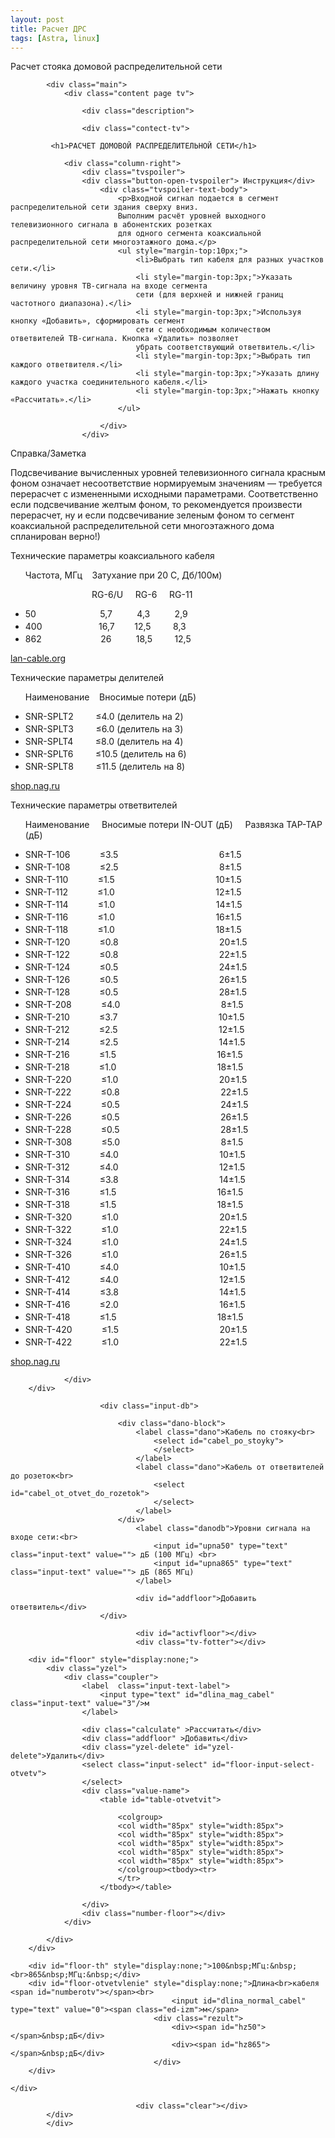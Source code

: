 ```yaml
---
layout: post
title: Расчет ДРС
tags: [Astra, linux]
---
```


Расчет стояка домовой распределительной сети
<!-- more -->

<body>
	
	
			<div class="main">
				<div class="content page tv">

					<div class="description">
					
					<div class="contect-tv">
				
			 <h1>РАСЧЕТ ДОМОВОЙ РАСПРЕДЕЛИТЕЛЬНОЙ СЕТИ</h1>

				<div class="column-right">
					<div class="tvspoiler">
					<div class="button-open-tvspoiler"> Инструкция</div>
						<div class="tvspoiler-text-body">
							<p>Входной сигнал подается в сегмент распределительной сети здания сверху вниз. 
							Выполним расчёт уровней выходного телевизионного сигнала в абонентских розетках 
							для одного сегмента коаксиальной распределительной сети многоэтажного дома.</p>
							<ul style="margin-top:10px;">
								<li>Выбрать тип кабеля для разных участков сети.</li>
								<li style="margin-top:3px;">Указать величину уровня ТВ-сигнала на входе сегмента 
								сети (для верхней и нижней границ частотного диапазона).</li>
								<li style="margin-top:3px;">Используя кнопку «Добавить», сформировать сегмент 
								сети с необходимым количеством ответвителей ТВ-сигнала. Кнопка «Удалить» позволяет
								убрать соответствующий ответвитель.</li>
								<li style="margin-top:3px;">Выбрать тип каждого ответвителя.</li>
								<li style="margin-top:3px;">Указать длину каждого участка соединительного кабеля.</li>
								<li style="margin-top:3px;">Нажать кнопку «Рассчитать».</li>
							</ul>
							 
						</div>
					</div>

<div class="tvspoiler">
<div class="button-open-tvspoiler"> Справка/Заметка</div>
<div class="tvspoiler-text-body">
<p>Подсвечивание вычисленных уровней телевизионного сигнала красным фоном означает несоответствие нормируемым 
значениям — требуется перерасчет с измененными исходными параметрами. Соответственно если подсвечивание желтым фоном, 
то рекомендуется произвести перерасчет, ну и если подсвечивание зеленым фоном то сегмент коаксиальной распределительной 
сети многоэтажного дома спланирован верно!)</p>
</div>
</div>	
					
<div class="tvspoiler">
<div class="button-open-tvspoiler"> Технические параметры коаксиального кабеля</div>
<div class="tvspoiler-text-body">
<ul style="margin-top:10px;">
<p>Частота, МГц &nbsp;&nbsp;&nbsp;Затухание при 20 С, Дб/100м)</p>
<p>&nbsp;&nbsp;&nbsp;&nbsp;&nbsp;&nbsp;&nbsp;&nbsp;&nbsp;&nbsp;&nbsp;&nbsp;&nbsp;&nbsp;&nbsp;&nbsp;&nbsp;&nbsp;&nbsp;&nbsp;&nbsp;&nbsp;&nbsp;&nbsp;&nbsp;&nbsp;&nbsp;RG-6/U &nbsp;&nbsp;&nbsp; RG-6 &nbsp;&nbsp;&nbsp; RG-11</p>
<li style="margin-top:3px;">50 	&nbsp;&nbsp;&nbsp;&nbsp;&nbsp;&nbsp;&nbsp;&nbsp;&nbsp;&nbsp;&nbsp;&nbsp;&nbsp;&nbsp;&nbsp;&nbsp;&nbsp;&nbsp;&nbsp;&nbsp;&nbsp;&nbsp;&nbsp;&nbsp; 5,7 &nbsp;&nbsp;&nbsp;&nbsp;&nbsp;&nbsp;&nbsp;&nbsp; 4,3 &nbsp;&nbsp;&nbsp;&nbsp;&nbsp;&nbsp;&nbsp;&nbsp; 2,9</li>
<li style="margin-top:3px;">400 	&nbsp;&nbsp;&nbsp;&nbsp;&nbsp;&nbsp;&nbsp;&nbsp;&nbsp;&nbsp;&nbsp;&nbsp;&nbsp;&nbsp;&nbsp;&nbsp;&nbsp;&nbsp;&nbsp;&nbsp;&nbsp;&nbsp;16,7 &nbsp;&nbsp;&nbsp;&nbsp;&nbsp;&nbsp; 12,5 &nbsp;&nbsp;&nbsp;&nbsp;&nbsp;&nbsp;&nbsp; 8,3</li>
<li style="margin-top:3px;">862	&nbsp;&nbsp;&nbsp;&nbsp;&nbsp;&nbsp;&nbsp;&nbsp;&nbsp;&nbsp;&nbsp;&nbsp;&nbsp;&nbsp;&nbsp;&nbsp;&nbsp;&nbsp;&nbsp;&nbsp;&nbsp;&nbsp; 26	&nbsp;&nbsp;&nbsp;&nbsp;&nbsp;&nbsp;&nbsp;&nbsp;&nbsp;18,5 &nbsp;&nbsp;&nbsp;&nbsp;&nbsp;&nbsp;&nbsp; 12,5</li>
</ul><p>
<a class="orange" href="http://lan-cable.org/index.php?categoryID=101">lan-cable.org</a>
</div>
</div>						
<div class="tvspoiler">
<div class="button-open-tvspoiler"> Технические параметры делителей</div>
<div class="tvspoiler-text-body">
<ul style="margin-top:10px;">
<p>Наименование &nbsp;&nbsp;&nbsp;Вносимые потери (дБ)</p>
<li style="margin-top:3px;">SNR-SPLT2 &nbsp;&nbsp;&nbsp;&nbsp;&nbsp;&nbsp;&nbsp; ≤4.0 (делитель на 2)	</li>
<li style="margin-top:3px;">SNR-SPLT3 &nbsp;&nbsp;&nbsp;&nbsp;&nbsp;&nbsp;&nbsp; ≤6.0 (делитель на 3)	</li>
<li style="margin-top:3px;">SNR-SPLT4 &nbsp;&nbsp;&nbsp;&nbsp;&nbsp;&nbsp;&nbsp; ≤8.0 (делитель на 4)	</li>
<li style="margin-top:3px;">SNR-SPLT6 &nbsp;&nbsp;&nbsp;&nbsp;&nbsp;&nbsp;&nbsp; ≤10.5 (делитель на 6)	</li>
<li style="margin-top:3px;">SNR-SPLT8 &nbsp;&nbsp;&nbsp;&nbsp;&nbsp;&nbsp;&nbsp; ≤11.5 (делитель на 8)	</li>
</ul><p>
<a class="orange" href="http://shop.nag.ru/catalog/17845.Pasivnoe-oborudovanie-dlya-koaksialnyh-setej/04046.Ustrojstva-raspredeleniya-i-filtratsii-signala/04064.SNR-SPLT3">shop.nag.ru</a>
</div>
</div>	
					<div class="tvspoiler">
					<div class="button-open-tvspoiler"> Технические параметры ответвителей</div>
					<div class="tvspoiler-text-body">
<ul style="margin-top:10px;">
<p>Наименование &nbsp;&nbsp;&nbsp;	Вносимые потери IN-OUT (дБ) &nbsp;&nbsp;&nbsp;	Развязка TAP-TAP (дБ)</p>
<li style="margin-top:3px;">SNR-T-106	&nbsp;&nbsp;&nbsp;&nbsp;&nbsp;&nbsp;&nbsp;&nbsp;&nbsp;&nbsp; ≤3.5 &nbsp;&nbsp;&nbsp;&nbsp;&nbsp;&nbsp;&nbsp;&nbsp;&nbsp;&nbsp;&nbsp;&nbsp;&nbsp;&nbsp;&nbsp;&nbsp;&nbsp;&nbsp;&nbsp;&nbsp;&nbsp;&nbsp;&nbsp;&nbsp;&nbsp;&nbsp;&nbsp;&nbsp;&nbsp;&nbsp;&nbsp;&nbsp;&nbsp;&nbsp;&nbsp;&nbsp;&nbsp;&nbsp;&nbsp;	6±1.5	</li>	 	
<li style="margin-top:3px;">SNR-T-108	&nbsp;&nbsp;&nbsp;&nbsp;&nbsp;&nbsp;&nbsp;&nbsp;&nbsp;&nbsp; ≤2.5 &nbsp;&nbsp;&nbsp;&nbsp;&nbsp;&nbsp;&nbsp;&nbsp;&nbsp;&nbsp;&nbsp;&nbsp;&nbsp;&nbsp;&nbsp;&nbsp;&nbsp;&nbsp;&nbsp;&nbsp;&nbsp;&nbsp;&nbsp;&nbsp;&nbsp;&nbsp;&nbsp;&nbsp;&nbsp;&nbsp;&nbsp;&nbsp;&nbsp;&nbsp;&nbsp;&nbsp;&nbsp;&nbsp;&nbsp; 8±1.5	</li>	
<li style="margin-top:3px;">SNR-T-110	&nbsp;&nbsp;&nbsp;&nbsp;&nbsp;&nbsp;&nbsp;&nbsp;&nbsp;&nbsp; ≤1.5 &nbsp;&nbsp;&nbsp;&nbsp;&nbsp;&nbsp;&nbsp;&nbsp;&nbsp;&nbsp;&nbsp;&nbsp;&nbsp;&nbsp;&nbsp;&nbsp;&nbsp;&nbsp;&nbsp;&nbsp;&nbsp;&nbsp;&nbsp;&nbsp;&nbsp;&nbsp;&nbsp;&nbsp;&nbsp;&nbsp;&nbsp;&nbsp;&nbsp;&nbsp;&nbsp;&nbsp;&nbsp;&nbsp;&nbsp; 10±1.5	</li>
<li style="margin-top:3px;">SNR-T-112	&nbsp;&nbsp;&nbsp;&nbsp;&nbsp;&nbsp;&nbsp;&nbsp;&nbsp;&nbsp; ≤1.0 &nbsp;&nbsp;&nbsp;&nbsp;&nbsp;&nbsp;&nbsp;&nbsp;&nbsp;&nbsp;&nbsp;&nbsp;&nbsp;&nbsp;&nbsp;&nbsp;&nbsp;&nbsp;&nbsp;&nbsp;&nbsp;&nbsp;&nbsp;&nbsp;&nbsp;&nbsp;&nbsp;&nbsp;&nbsp;&nbsp;&nbsp;&nbsp;&nbsp;&nbsp;&nbsp;&nbsp;&nbsp;&nbsp;&nbsp; 12±1.5	</li>
<li style="margin-top:3px;">SNR-T-114	&nbsp;&nbsp;&nbsp;&nbsp;&nbsp;&nbsp;&nbsp;&nbsp;&nbsp;&nbsp; ≤1.0 &nbsp;&nbsp;&nbsp;&nbsp;&nbsp;&nbsp;&nbsp;&nbsp;&nbsp;&nbsp;&nbsp;&nbsp;&nbsp;&nbsp;&nbsp;&nbsp;&nbsp;&nbsp;&nbsp;&nbsp;&nbsp;&nbsp;&nbsp;&nbsp;&nbsp;&nbsp;&nbsp;&nbsp;&nbsp;&nbsp;&nbsp;&nbsp;&nbsp;&nbsp;&nbsp;&nbsp;&nbsp;&nbsp;&nbsp; 14±1.5	</li>
<li style="margin-top:3px;">SNR-T-116	&nbsp;&nbsp;&nbsp;&nbsp;&nbsp;&nbsp;&nbsp;&nbsp;&nbsp;&nbsp; ≤1.0 &nbsp;&nbsp;&nbsp;&nbsp;&nbsp;&nbsp;&nbsp;&nbsp;&nbsp;&nbsp;&nbsp;&nbsp;&nbsp;&nbsp;&nbsp;&nbsp;&nbsp;&nbsp;&nbsp;&nbsp;&nbsp;&nbsp;&nbsp;&nbsp;&nbsp;&nbsp;&nbsp;&nbsp;&nbsp;&nbsp;&nbsp;&nbsp;&nbsp;&nbsp;&nbsp;&nbsp;&nbsp;&nbsp;&nbsp; 	16±1.5	</li>
<li style="margin-top:3px;">SNR-T-118	&nbsp;&nbsp;&nbsp;&nbsp;&nbsp;&nbsp;&nbsp;&nbsp;&nbsp;&nbsp; ≤1.0 &nbsp;&nbsp;&nbsp;&nbsp;&nbsp;&nbsp;&nbsp;&nbsp;&nbsp;&nbsp;&nbsp;&nbsp;&nbsp;&nbsp;&nbsp;&nbsp;&nbsp;&nbsp;&nbsp;&nbsp;&nbsp;&nbsp;&nbsp;&nbsp;&nbsp;&nbsp;&nbsp;&nbsp;&nbsp;&nbsp;&nbsp;&nbsp;&nbsp;&nbsp;&nbsp;&nbsp;&nbsp;&nbsp;&nbsp; 18±1.5	</li>
<li style="margin-top:3px;">SNR-T-120	&nbsp;&nbsp;&nbsp;&nbsp;&nbsp;&nbsp;&nbsp;&nbsp;&nbsp;&nbsp; ≤0.8 &nbsp;&nbsp;&nbsp;&nbsp;&nbsp;&nbsp;&nbsp;&nbsp;&nbsp;&nbsp;&nbsp;&nbsp;&nbsp;&nbsp;&nbsp;&nbsp;&nbsp;&nbsp;&nbsp;&nbsp;&nbsp;&nbsp;&nbsp;&nbsp;&nbsp;&nbsp;&nbsp;&nbsp;&nbsp;&nbsp;&nbsp;&nbsp;&nbsp;&nbsp;&nbsp;&nbsp;&nbsp;&nbsp;&nbsp; 20±1.5	</li>
<li style="margin-top:3px;">SNR-T-122	&nbsp;&nbsp;&nbsp;&nbsp;&nbsp;&nbsp;&nbsp;&nbsp;&nbsp;&nbsp; ≤0.8 &nbsp;&nbsp;&nbsp;&nbsp;&nbsp;&nbsp;&nbsp;&nbsp;&nbsp;&nbsp;&nbsp;&nbsp;&nbsp;&nbsp;&nbsp;&nbsp;&nbsp;&nbsp;&nbsp;&nbsp;&nbsp;&nbsp;&nbsp;&nbsp;&nbsp;&nbsp;&nbsp;&nbsp;&nbsp;&nbsp;&nbsp;&nbsp;&nbsp;&nbsp;&nbsp;&nbsp;&nbsp;&nbsp;&nbsp; 	22±1.5	</li>
<li style="margin-top:3px;">SNR-T-124	&nbsp;&nbsp;&nbsp;&nbsp;&nbsp;&nbsp;&nbsp;&nbsp;&nbsp;&nbsp; ≤0.5 &nbsp;&nbsp;&nbsp;&nbsp;&nbsp;&nbsp;&nbsp;&nbsp;&nbsp;&nbsp;&nbsp;&nbsp;&nbsp;&nbsp;&nbsp;&nbsp;&nbsp;&nbsp;&nbsp;&nbsp;&nbsp;&nbsp;&nbsp;&nbsp;&nbsp;&nbsp;&nbsp;&nbsp;&nbsp;&nbsp;&nbsp;&nbsp;&nbsp;&nbsp;&nbsp;&nbsp;&nbsp;&nbsp;&nbsp; 24±1.5	</li>
<li style="margin-top:3px;">SNR-T-126	&nbsp;&nbsp;&nbsp;&nbsp;&nbsp;&nbsp;&nbsp;&nbsp;&nbsp;&nbsp; ≤0.5 &nbsp;&nbsp;&nbsp;&nbsp;&nbsp;&nbsp;&nbsp;&nbsp;&nbsp;&nbsp;&nbsp;&nbsp;&nbsp;&nbsp;&nbsp;&nbsp;&nbsp;&nbsp;&nbsp;&nbsp;&nbsp;&nbsp;&nbsp;&nbsp;&nbsp;&nbsp;&nbsp;&nbsp;&nbsp;&nbsp;&nbsp;&nbsp;&nbsp;&nbsp;&nbsp;&nbsp;&nbsp;&nbsp;&nbsp; 	26±1.5	</li>
<li style="margin-top:3px;">SNR-T-128	&nbsp;&nbsp;&nbsp;&nbsp;&nbsp;&nbsp;&nbsp;&nbsp;&nbsp;&nbsp; ≤0.5 &nbsp;&nbsp;&nbsp;&nbsp;&nbsp;&nbsp;&nbsp;&nbsp;&nbsp;&nbsp;&nbsp;&nbsp;&nbsp;&nbsp;&nbsp;&nbsp;&nbsp;&nbsp;&nbsp;&nbsp;&nbsp;&nbsp;&nbsp;&nbsp;&nbsp;&nbsp;&nbsp;&nbsp;&nbsp;&nbsp;&nbsp;&nbsp;&nbsp;&nbsp;&nbsp;&nbsp;&nbsp;&nbsp;&nbsp; 28±1.5	</li>
<li style="margin-top:3px;">SNR-T-208	&nbsp;&nbsp;&nbsp;&nbsp;&nbsp;&nbsp;&nbsp;&nbsp;&nbsp;&nbsp; ≤4.0 &nbsp;&nbsp;&nbsp;&nbsp;&nbsp;&nbsp;&nbsp;&nbsp;&nbsp;&nbsp;&nbsp;&nbsp;&nbsp;&nbsp;&nbsp;&nbsp;&nbsp;&nbsp;&nbsp;&nbsp;&nbsp;&nbsp;&nbsp;&nbsp;&nbsp;&nbsp;&nbsp;&nbsp;&nbsp;&nbsp;&nbsp;&nbsp;&nbsp;&nbsp;&nbsp;&nbsp;&nbsp;&nbsp;&nbsp; 	8±1.5	</li>
<li style="margin-top:3px;">SNR-T-210	&nbsp;&nbsp;&nbsp;&nbsp;&nbsp;&nbsp;&nbsp;&nbsp;&nbsp;&nbsp; ≤3.7 &nbsp;&nbsp;&nbsp;&nbsp;&nbsp;&nbsp;&nbsp;&nbsp;&nbsp;&nbsp;&nbsp;&nbsp;&nbsp;&nbsp;&nbsp;&nbsp;&nbsp;&nbsp;&nbsp;&nbsp;&nbsp;&nbsp;&nbsp;&nbsp;&nbsp;&nbsp;&nbsp;&nbsp;&nbsp;&nbsp;&nbsp;&nbsp;&nbsp;&nbsp;&nbsp;&nbsp;&nbsp;&nbsp;&nbsp; 10±1.5	</li>
<li style="margin-top:3px;">SNR-T-212	&nbsp;&nbsp;&nbsp;&nbsp;&nbsp;&nbsp;&nbsp;&nbsp;&nbsp;&nbsp; ≤2.5 &nbsp;&nbsp;&nbsp;&nbsp;&nbsp;&nbsp;&nbsp;&nbsp;&nbsp;&nbsp;&nbsp;&nbsp;&nbsp;&nbsp;&nbsp;&nbsp;&nbsp;&nbsp;&nbsp;&nbsp;&nbsp;&nbsp;&nbsp;&nbsp;&nbsp;&nbsp;&nbsp;&nbsp;&nbsp;&nbsp;&nbsp;&nbsp;&nbsp;&nbsp;&nbsp;&nbsp;&nbsp;&nbsp;&nbsp; 12±1.5	</li>
<li style="margin-top:3px;">SNR-T-214	&nbsp;&nbsp;&nbsp;&nbsp;&nbsp;&nbsp;&nbsp;&nbsp;&nbsp;&nbsp; ≤2.5 &nbsp;&nbsp;&nbsp;&nbsp;&nbsp;&nbsp;&nbsp;&nbsp;&nbsp;&nbsp;&nbsp;&nbsp;&nbsp;&nbsp;&nbsp;&nbsp;&nbsp;&nbsp;&nbsp;&nbsp;&nbsp;&nbsp;&nbsp;&nbsp;&nbsp;&nbsp;&nbsp;&nbsp;&nbsp;&nbsp;&nbsp;&nbsp;&nbsp;&nbsp;&nbsp;&nbsp;&nbsp;&nbsp;&nbsp; 14±1.5	</li>
<li style="margin-top:3px;">SNR-T-216	&nbsp;&nbsp;&nbsp;&nbsp;&nbsp;&nbsp;&nbsp;&nbsp;&nbsp;&nbsp; ≤1.5 &nbsp;&nbsp;&nbsp;&nbsp;&nbsp;&nbsp;&nbsp;&nbsp;&nbsp;&nbsp;&nbsp;&nbsp;&nbsp;&nbsp;&nbsp;&nbsp;&nbsp;&nbsp;&nbsp;&nbsp;&nbsp;&nbsp;&nbsp;&nbsp;&nbsp;&nbsp;&nbsp;&nbsp;&nbsp;&nbsp;&nbsp;&nbsp;&nbsp;&nbsp;&nbsp;&nbsp;&nbsp;&nbsp;&nbsp; 16±1.5	</li>
<li style="margin-top:3px;">SNR-T-218	&nbsp;&nbsp;&nbsp;&nbsp;&nbsp;&nbsp;&nbsp;&nbsp;&nbsp;&nbsp; ≤1.0 &nbsp;&nbsp;&nbsp;&nbsp;&nbsp;&nbsp;&nbsp;&nbsp;&nbsp;&nbsp;&nbsp;&nbsp;&nbsp;&nbsp;&nbsp;&nbsp;&nbsp;&nbsp;&nbsp;&nbsp;&nbsp;&nbsp;&nbsp;&nbsp;&nbsp;&nbsp;&nbsp;&nbsp;&nbsp;&nbsp;&nbsp;&nbsp;&nbsp;&nbsp;&nbsp;&nbsp;&nbsp;&nbsp;&nbsp; 	18±1.5	</li>
<li style="margin-top:3px;">SNR-T-220	&nbsp;&nbsp;&nbsp;&nbsp;&nbsp;&nbsp;&nbsp;&nbsp;&nbsp;&nbsp; ≤1.0 &nbsp;&nbsp;&nbsp;&nbsp;&nbsp;&nbsp;&nbsp;&nbsp;&nbsp;&nbsp;&nbsp;&nbsp;&nbsp;&nbsp;&nbsp;&nbsp;&nbsp;&nbsp;&nbsp;&nbsp;&nbsp;&nbsp;&nbsp;&nbsp;&nbsp;&nbsp;&nbsp;&nbsp;&nbsp;&nbsp;&nbsp;&nbsp;&nbsp;&nbsp;&nbsp;&nbsp;&nbsp;&nbsp;&nbsp; 	20±1.5	</li>
<li style="margin-top:3px;">SNR-T-222	&nbsp;&nbsp;&nbsp;&nbsp;&nbsp;&nbsp;&nbsp;&nbsp;&nbsp;&nbsp; ≤0.8 &nbsp;&nbsp;&nbsp;&nbsp;&nbsp;&nbsp;&nbsp;&nbsp;&nbsp;&nbsp;&nbsp;&nbsp;&nbsp;&nbsp;&nbsp;&nbsp;&nbsp;&nbsp;&nbsp;&nbsp;&nbsp;&nbsp;&nbsp;&nbsp;&nbsp;&nbsp;&nbsp;&nbsp;&nbsp;&nbsp;&nbsp;&nbsp;&nbsp;&nbsp;&nbsp;&nbsp;&nbsp;&nbsp;&nbsp; 22±1.5	</li>
<li style="margin-top:3px;">SNR-T-224	&nbsp;&nbsp;&nbsp;&nbsp;&nbsp;&nbsp;&nbsp;&nbsp;&nbsp;&nbsp; ≤0.5 &nbsp;&nbsp;&nbsp;&nbsp;&nbsp;&nbsp;&nbsp;&nbsp;&nbsp;&nbsp;&nbsp;&nbsp;&nbsp;&nbsp;&nbsp;&nbsp;&nbsp;&nbsp;&nbsp;&nbsp;&nbsp;&nbsp;&nbsp;&nbsp;&nbsp;&nbsp;&nbsp;&nbsp;&nbsp;&nbsp;&nbsp;&nbsp;&nbsp;&nbsp;&nbsp;&nbsp;&nbsp;&nbsp;&nbsp; 24±1.5	</li>
<li style="margin-top:3px;">SNR-T-226	&nbsp;&nbsp;&nbsp;&nbsp;&nbsp;&nbsp;&nbsp;&nbsp;&nbsp;&nbsp; ≤0.5 &nbsp;&nbsp;&nbsp;&nbsp;&nbsp;&nbsp;&nbsp;&nbsp;&nbsp;&nbsp;&nbsp;&nbsp;&nbsp;&nbsp;&nbsp;&nbsp;&nbsp;&nbsp;&nbsp;&nbsp;&nbsp;&nbsp;&nbsp;&nbsp;&nbsp;&nbsp;&nbsp;&nbsp;&nbsp;&nbsp;&nbsp;&nbsp;&nbsp;&nbsp;&nbsp;&nbsp;&nbsp;&nbsp;&nbsp; 26±1.5	</li>
<li style="margin-top:3px;">SNR-T-228	&nbsp;&nbsp;&nbsp;&nbsp;&nbsp;&nbsp;&nbsp;&nbsp;&nbsp;&nbsp; ≤0.5 &nbsp;&nbsp;&nbsp;&nbsp;&nbsp;&nbsp;&nbsp;&nbsp;&nbsp;&nbsp;&nbsp;&nbsp;&nbsp;&nbsp;&nbsp;&nbsp;&nbsp;&nbsp;&nbsp;&nbsp;&nbsp;&nbsp;&nbsp;&nbsp;&nbsp;&nbsp;&nbsp;&nbsp;&nbsp;&nbsp;&nbsp;&nbsp;&nbsp;&nbsp;&nbsp;&nbsp;&nbsp;&nbsp;&nbsp; 28±1.5	</li>
<li style="margin-top:3px;">SNR-T-308	&nbsp;&nbsp;&nbsp;&nbsp;&nbsp;&nbsp;&nbsp;&nbsp;&nbsp;&nbsp; ≤5.0 &nbsp;&nbsp;&nbsp;&nbsp;&nbsp;&nbsp;&nbsp;&nbsp;&nbsp;&nbsp;&nbsp;&nbsp;&nbsp;&nbsp;&nbsp;&nbsp;&nbsp;&nbsp;&nbsp;&nbsp;&nbsp;&nbsp;&nbsp;&nbsp;&nbsp;&nbsp;&nbsp;&nbsp;&nbsp;&nbsp;&nbsp;&nbsp;&nbsp;&nbsp;&nbsp;&nbsp;&nbsp;&nbsp;&nbsp; 8±1.5	</li>
<li style="margin-top:3px;">SNR-T-310	&nbsp;&nbsp;&nbsp;&nbsp;&nbsp;&nbsp;&nbsp;&nbsp;&nbsp;&nbsp; ≤4.0 &nbsp;&nbsp;&nbsp;&nbsp;&nbsp;&nbsp;&nbsp;&nbsp;&nbsp;&nbsp;&nbsp;&nbsp;&nbsp;&nbsp;&nbsp;&nbsp;&nbsp;&nbsp;&nbsp;&nbsp;&nbsp;&nbsp;&nbsp;&nbsp;&nbsp;&nbsp;&nbsp;&nbsp;&nbsp;&nbsp;&nbsp;&nbsp;&nbsp;&nbsp;&nbsp;&nbsp;&nbsp;&nbsp;&nbsp; 10±1.5	</li>
<li style="margin-top:3px;">SNR-T-312	&nbsp;&nbsp;&nbsp;&nbsp;&nbsp;&nbsp;&nbsp;&nbsp;&nbsp;&nbsp; ≤4.0 &nbsp;&nbsp;&nbsp;&nbsp;&nbsp;&nbsp;&nbsp;&nbsp;&nbsp;&nbsp;&nbsp;&nbsp;&nbsp;&nbsp;&nbsp;&nbsp;&nbsp;&nbsp;&nbsp;&nbsp;&nbsp;&nbsp;&nbsp;&nbsp;&nbsp;&nbsp;&nbsp;&nbsp;&nbsp;&nbsp;&nbsp;&nbsp;&nbsp;&nbsp;&nbsp;&nbsp;&nbsp;&nbsp;&nbsp; 12±1.5	</li>
<li style="margin-top:3px;">SNR-T-314	&nbsp;&nbsp;&nbsp;&nbsp;&nbsp;&nbsp;&nbsp;&nbsp;&nbsp;&nbsp; ≤3.8 &nbsp;&nbsp;&nbsp;&nbsp;&nbsp;&nbsp;&nbsp;&nbsp;&nbsp;&nbsp;&nbsp;&nbsp;&nbsp;&nbsp;&nbsp;&nbsp;&nbsp;&nbsp;&nbsp;&nbsp;&nbsp;&nbsp;&nbsp;&nbsp;&nbsp;&nbsp;&nbsp;&nbsp;&nbsp;&nbsp;&nbsp;&nbsp;&nbsp;&nbsp;&nbsp;&nbsp;&nbsp;&nbsp;&nbsp; 14±1.5	</li>
<li style="margin-top:3px;">SNR-T-316	&nbsp;&nbsp;&nbsp;&nbsp;&nbsp;&nbsp;&nbsp;&nbsp;&nbsp;&nbsp; ≤1.5 &nbsp;&nbsp;&nbsp;&nbsp;&nbsp;&nbsp;&nbsp;&nbsp;&nbsp;&nbsp;&nbsp;&nbsp;&nbsp;&nbsp;&nbsp;&nbsp;&nbsp;&nbsp;&nbsp;&nbsp;&nbsp;&nbsp;&nbsp;&nbsp;&nbsp;&nbsp;&nbsp;&nbsp;&nbsp;&nbsp;&nbsp;&nbsp;&nbsp;&nbsp;&nbsp;&nbsp;&nbsp;&nbsp;&nbsp; 16±1.5	</li>
<li style="margin-top:3px;">SNR-T-318	&nbsp;&nbsp;&nbsp;&nbsp;&nbsp;&nbsp;&nbsp;&nbsp;&nbsp;&nbsp; ≤1.5 &nbsp;&nbsp;&nbsp;&nbsp;&nbsp;&nbsp;&nbsp;&nbsp;&nbsp;&nbsp;&nbsp;&nbsp;&nbsp;&nbsp;&nbsp;&nbsp;&nbsp;&nbsp;&nbsp;&nbsp;&nbsp;&nbsp;&nbsp;&nbsp;&nbsp;&nbsp;&nbsp;&nbsp;&nbsp;&nbsp;&nbsp;&nbsp;&nbsp;&nbsp;&nbsp;&nbsp;&nbsp;&nbsp;&nbsp; 18±1.5	</li>
<li style="margin-top:3px;">SNR-T-320	&nbsp;&nbsp;&nbsp;&nbsp;&nbsp;&nbsp;&nbsp;&nbsp;&nbsp;&nbsp; ≤1.0 &nbsp;&nbsp;&nbsp;&nbsp;&nbsp;&nbsp;&nbsp;&nbsp;&nbsp;&nbsp;&nbsp;&nbsp;&nbsp;&nbsp;&nbsp;&nbsp;&nbsp;&nbsp;&nbsp;&nbsp;&nbsp;&nbsp;&nbsp;&nbsp;&nbsp;&nbsp;&nbsp;&nbsp;&nbsp;&nbsp;&nbsp;&nbsp;&nbsp;&nbsp;&nbsp;&nbsp;&nbsp;&nbsp;&nbsp; 	20±1.5	</li>
<li style="margin-top:3px;">SNR-T-322	&nbsp;&nbsp;&nbsp;&nbsp;&nbsp;&nbsp;&nbsp;&nbsp;&nbsp;&nbsp; ≤1.0 &nbsp;&nbsp;&nbsp;&nbsp;&nbsp;&nbsp;&nbsp;&nbsp;&nbsp;&nbsp;&nbsp;&nbsp;&nbsp;&nbsp;&nbsp;&nbsp;&nbsp;&nbsp;&nbsp;&nbsp;&nbsp;&nbsp;&nbsp;&nbsp;&nbsp;&nbsp;&nbsp;&nbsp;&nbsp;&nbsp;&nbsp;&nbsp;&nbsp;&nbsp;&nbsp;&nbsp;&nbsp;&nbsp;&nbsp; 22±1.5	</li>
<li style="margin-top:3px;">SNR-T-324	&nbsp;&nbsp;&nbsp;&nbsp;&nbsp;&nbsp;&nbsp;&nbsp;&nbsp;&nbsp; ≤1.0 &nbsp;&nbsp;&nbsp;&nbsp;&nbsp;&nbsp;&nbsp;&nbsp;&nbsp;&nbsp;&nbsp;&nbsp;&nbsp;&nbsp;&nbsp;&nbsp;&nbsp;&nbsp;&nbsp;&nbsp;&nbsp;&nbsp;&nbsp;&nbsp;&nbsp;&nbsp;&nbsp;&nbsp;&nbsp;&nbsp;&nbsp;&nbsp;&nbsp;&nbsp;&nbsp;&nbsp;&nbsp;&nbsp;&nbsp; 	24±1.5	</li>
<li style="margin-top:3px;">SNR-T-326	&nbsp;&nbsp;&nbsp;&nbsp;&nbsp;&nbsp;&nbsp;&nbsp;&nbsp;&nbsp; ≤1.0 &nbsp;&nbsp;&nbsp;&nbsp;&nbsp;&nbsp;&nbsp;&nbsp;&nbsp;&nbsp;&nbsp;&nbsp;&nbsp;&nbsp;&nbsp;&nbsp;&nbsp;&nbsp;&nbsp;&nbsp;&nbsp;&nbsp;&nbsp;&nbsp;&nbsp;&nbsp;&nbsp;&nbsp;&nbsp;&nbsp;&nbsp;&nbsp;&nbsp;&nbsp;&nbsp;&nbsp;&nbsp;&nbsp;&nbsp; 	26±1.5	</li>
<li style="margin-top:3px;">SNR-T-410	&nbsp;&nbsp;&nbsp;&nbsp;&nbsp;&nbsp;&nbsp;&nbsp;&nbsp;&nbsp; ≤4.0 &nbsp;&nbsp;&nbsp;&nbsp;&nbsp;&nbsp;&nbsp;&nbsp;&nbsp;&nbsp;&nbsp;&nbsp;&nbsp;&nbsp;&nbsp;&nbsp;&nbsp;&nbsp;&nbsp;&nbsp;&nbsp;&nbsp;&nbsp;&nbsp;&nbsp;&nbsp;&nbsp;&nbsp;&nbsp;&nbsp;&nbsp;&nbsp;&nbsp;&nbsp;&nbsp;&nbsp;&nbsp;&nbsp;&nbsp; 	10±1.5	</li>
<li style="margin-top:3px;">SNR-T-412	&nbsp;&nbsp;&nbsp;&nbsp;&nbsp;&nbsp;&nbsp;&nbsp;&nbsp;&nbsp; ≤4.0 &nbsp;&nbsp;&nbsp;&nbsp;&nbsp;&nbsp;&nbsp;&nbsp;&nbsp;&nbsp;&nbsp;&nbsp;&nbsp;&nbsp;&nbsp;&nbsp;&nbsp;&nbsp;&nbsp;&nbsp;&nbsp;&nbsp;&nbsp;&nbsp;&nbsp;&nbsp;&nbsp;&nbsp;&nbsp;&nbsp;&nbsp;&nbsp;&nbsp;&nbsp;&nbsp;&nbsp;&nbsp;&nbsp;&nbsp; 12±1.5	</li>
<li style="margin-top:3px;">SNR-T-414	&nbsp;&nbsp;&nbsp;&nbsp;&nbsp;&nbsp;&nbsp;&nbsp;&nbsp;&nbsp; ≤3.8 &nbsp;&nbsp;&nbsp;&nbsp;&nbsp;&nbsp;&nbsp;&nbsp;&nbsp;&nbsp;&nbsp;&nbsp;&nbsp;&nbsp;&nbsp;&nbsp;&nbsp;&nbsp;&nbsp;&nbsp;&nbsp;&nbsp;&nbsp;&nbsp;&nbsp;&nbsp;&nbsp;&nbsp;&nbsp;&nbsp;&nbsp;&nbsp;&nbsp;&nbsp;&nbsp;&nbsp;&nbsp;&nbsp;&nbsp; 14±1.5	</li>
<li style="margin-top:3px;">SNR-T-416	&nbsp;&nbsp;&nbsp;&nbsp;&nbsp;&nbsp;&nbsp;&nbsp;&nbsp;&nbsp; ≤2.0 &nbsp;&nbsp;&nbsp;&nbsp;&nbsp;&nbsp;&nbsp;&nbsp;&nbsp;&nbsp;&nbsp;&nbsp;&nbsp;&nbsp;&nbsp;&nbsp;&nbsp;&nbsp;&nbsp;&nbsp;&nbsp;&nbsp;&nbsp;&nbsp;&nbsp;&nbsp;&nbsp;&nbsp;&nbsp;&nbsp;&nbsp;&nbsp;&nbsp;&nbsp;&nbsp;&nbsp;&nbsp;&nbsp;&nbsp; 16±1.5	</li>
<li style="margin-top:3px;">SNR-T-418	&nbsp;&nbsp;&nbsp;&nbsp;&nbsp;&nbsp;&nbsp;&nbsp;&nbsp;&nbsp; ≤1.5 &nbsp;&nbsp;&nbsp;&nbsp;&nbsp;&nbsp;&nbsp;&nbsp;&nbsp;&nbsp;&nbsp;&nbsp;&nbsp;&nbsp;&nbsp;&nbsp;&nbsp;&nbsp;&nbsp;&nbsp;&nbsp;&nbsp;&nbsp;&nbsp;&nbsp;&nbsp;&nbsp;&nbsp;&nbsp;&nbsp;&nbsp;&nbsp;&nbsp;&nbsp;&nbsp;&nbsp;&nbsp;&nbsp;&nbsp; 18±1.5	</li>
<li style="margin-top:3px;">SNR-T-420	&nbsp;&nbsp;&nbsp;&nbsp;&nbsp;&nbsp;&nbsp;&nbsp;&nbsp;&nbsp; ≤1.5 &nbsp;&nbsp;&nbsp;&nbsp;&nbsp;&nbsp;&nbsp;&nbsp;&nbsp;&nbsp;&nbsp;&nbsp;&nbsp;&nbsp;&nbsp;&nbsp;&nbsp;&nbsp;&nbsp;&nbsp;&nbsp;&nbsp;&nbsp;&nbsp;&nbsp;&nbsp;&nbsp;&nbsp;&nbsp;&nbsp;&nbsp;&nbsp;&nbsp;&nbsp;&nbsp;&nbsp;&nbsp;&nbsp;&nbsp; 20±1.5	</li>
<li style="margin-top:3px;">SNR-T-422	&nbsp;&nbsp;&nbsp;&nbsp;&nbsp;&nbsp;&nbsp;&nbsp;&nbsp;&nbsp; ≤1.0 &nbsp;&nbsp;&nbsp;&nbsp;&nbsp;&nbsp;&nbsp;&nbsp;&nbsp;&nbsp;&nbsp;&nbsp;&nbsp;&nbsp;&nbsp;&nbsp;&nbsp;&nbsp;&nbsp;&nbsp;&nbsp;&nbsp;&nbsp;&nbsp;&nbsp;&nbsp;&nbsp;&nbsp;&nbsp;&nbsp;&nbsp;&nbsp;&nbsp;&nbsp;&nbsp;&nbsp;&nbsp;&nbsp;&nbsp; 22±1.5	</li>
</ul><p>
<a class="orange" href="http://shop.nag.ru/catalog/17845.Pasivnoe-oborudovanie-dlya-koaksialnyh-setej/04046.Ustrojstva-raspredeleniya-i-filtratsii-signala/04217.SNR-T-106">shop.nag.ru</a>
</div>
</div>	
 
				</div>
		</div>
	
						<div class="input-db">
			
							<div class="dano-block">
								<label class="dano">Кабель по стояку<br>
									<select id="cabel_po_stoyky">
									</select>
								</label>
								<label class="dano">Кабель от ответвителей до розеток<br>
									<select id="cabel_ot_otvet_do_rozetok">
									</select>
								</label>
							</div>
								<label class="danodb">Уровни сигнала на входе сети:<br>
									<input id="upna50" type="text" class="input-text" value=""> дБ (100 МГц) <br>
									<input id="upna865" type="text" class="input-text" value=""> дБ (865 МГц)
								</label>
								
								<div id="addfloor">Добавить ответвитель</div>
						</div>
				
								<div id="activfloor"></div>
								<div class="tv-fotter"></div>
		
		<div id="floor" style="display:none;">
			<div class="yzel">
				<div class="coupler">
					<label  class="input-text-label">
						<input type="text" id="dlina_mag_cabel" class="input-text" value="3"/>м
					</label>
					
					<div class="calculate" >Рассчитать</div>
					<div class="addfloor" >Добавить</div>
					<div class="yzel-delete" id="yzel-delete">Удалить</div>
					<select class="input-select" id="floor-input-select-otvetv">
					</select>
					<div class="value-name">
						<table id="table-otvetvit">

							<colgroup>
							<col width="85px" style="width:85px"> 
							<col width="85px" style="width:85px"> 
							<col width="85px" style="width:85px">
							<col width="85px" style="width:85px"> 
							<col width="85px" style="width:85px"> 
							</colgroup><tbody><tr>								
							</tr>
						</tbody></table>
						
					</div>
					<div class="number-floor"></div>
				</div>
				
			</div>
		</div>
	
		<div id="floor-th" style="display:none;">100&nbsp;МГц:&nbsp;<br>865&nbsp;МГц:&nbsp;</div>
		<div id="floor-otvetvlenie" style="display:none;">Длина<br>кабеля <span id="numberotv"></span><br>
										<input id="dlina_normal_cabel"  type="text" value="0"><span class="ed-izm">м</span>
									<div class="rezult">
										<div><span id="hz50"></span>&nbsp;дБ</div>
										<div><span id="hz865"></span>&nbsp;дБ</div>
									</div>
		</div>

	</div>
			
								<div class="clear"></div>
			</div>
			</div>
		
<script type="text/javascript" src="./content/drs/jquery.catv.js"></script>
<script type="text/javascript" src="./content/drs/catv1"></script> 	
	
		
</body>
</html>